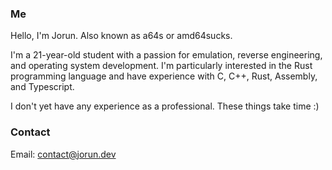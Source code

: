 ### Me

Hello, I'm Jorun. Also known as a64s or amd64sucks.

I'm a 21-year-old student with a passion for emulation, reverse engineering, and operating system development. I'm particularly interested in the Rust programming language and have experience with C, C++, Rust, Assembly, and Typescript.

I don't yet have any experience as a professional. These things take time :)

### Contact
Email: contact@jorun.dev
